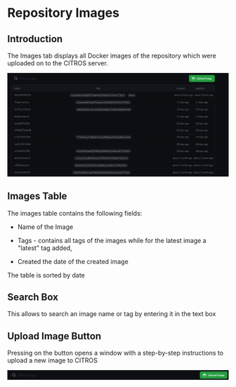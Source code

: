 # Repository Images

## Introduction

The Images tab displays all Docker images of the repository which were uploaded on to the CITROS server.

![Alt text](img/images_intro.png)  

## Images Table

The images table contains the following fields:

- Name of the Image

- Tags - contains all tags of the images while for the latest image a "latest" tag added,

- Created the date of the created image

The table is sorted by date

## Search Box

This allows to search an image name or tag by entering it in the text box

## Upload Image Button

Pressing on the button opens a window with a step-by-step instructions to upload a new image to CITROS

![Alt text](img/images_box.png)  


